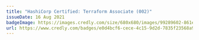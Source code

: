 ```yaml
---
title: "HashiCorp Certified: Terraform Associate (002)"
issueDate: 16 Aug 2021
badgeImage: https://images.credly.com/size/680x680/images/99289602-861e-4929-8277-773e63a2fa6f/image.png
url: https://www.credly.com/badges/e0d4bcf6-cece-4c15-9d2d-7835f23568a9/public_url
---
```

